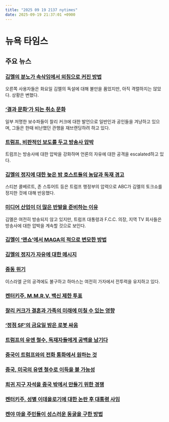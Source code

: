 ```yaml
---
title: "2025 09 19 2137 nytimes"
date: 2025-09-19 21:37:01 +0900
---
```


# 뉴욕 타임스
## 주요 뉴스
### [김멜의 분노가 속삭임에서 외침으로 커진 방법](https://www.nytimes.com/2025/09/19/technology/kimmel-carr-outrage-online.html)
오른쪽 사용자들은 화요일 김멜의 독설에 대해 불만을 품었지만, 아직 격렬하지는 않았다. 상황은 변했다.
### [‘결과 문화’가 되는 취소 문화](https://www.nytimes.com/2025/09/18/style/consequence-culture-kirk-kimmel.html)
일부 저명한 보수파들이 찰리 커크에 대한 발언으로 일반인과 공인들을 겨냥하고 있으며, 그들은 한때 비난했던 관행을 재브랜딩하려 하고 있다.
### [트럼프, 비판적인 보도를 두고 방송사 압박](https://www.nytimes.com/2025/09/18/us/politics/trump-fcc-licenses.html)
트럼프는 방송사에 대한 압박을 강화하며 언론의 자유에 대한 공격을 escalated하고 있다.
### [김멜의 정지에 대한 늦은 밤 호스트들의 농담과 독재 경고](https://www.nytimes.com/2025/09/18/arts/television/jimmy-kimmel-david-letterman-stephen-colbert.html)
스티븐 콜베르트, 존 스튜어트 등은 트럼프 행정부의 압력으로 ABC가 김멜의 토크쇼를 정지한 것에 대해 반응했다.
### [미디어 산업이 더 많은 반발을 준비하는 이유](https://www.nytimes.com/2025/09/19/business/dealbook/jimmy-kimmel-trump-disney-carr.html)
김멜은 여전히 방송되지 않고 있지만, 트럼프 대통령과 F.C.C. 의장, 지역 TV 회사들은 방송사에 대한 압박을 계속할 것으로 보인다.
### [김멜이 ‘맨쇼’에서 MAGA의 적으로 변모한 방법](https://www.nytimes.com/2025/09/18/arts/television/jimmy-kimmel-host-timeline.html)
### [김멜의 정지가 자유에 대한 메시지](https://www.nytimes.com/2025/09/19/us/jimmy-kimmel-free-speech.html)
### [중동 위기](https://www.nytimes.com/2025/09/19/world/middleeast/hamas-remaining-in-gaza.html)
이스라엘 군의 공격에도 불구하고 하마스는 여전히 가자에서 전투력을 유지하고 있다.
### [켄터키주, M.M.R.V. 백신 제한 투표](https://www.nytimes.com/2025/09/18/health/kennedy-cdc-vaccine-meeting-hepatitis-covid.html)
### [찰리 커크가 결혼과 가족의 미래에 미칠 수 있는 영향](https://www.nytimes.com/2025/09/19/us/politics/charlie-kirk-erika-family-marriage-children.html)
### [‘정점 SF’의 금요일 밤은 로봇 싸움](https://www.nytimes.com/2025/09/19/technology/san-francisco-robot-fight.html)
### [트럼프의 유엔 철수, 독재자들에게 공백을 남기다](https://www.nytimes.com/2025/09/19/world/asia/trump-un-china-authoritarian.html)
### [중국이 트럼프와의 전화 통화에서 원하는 것](https://www.nytimes.com/2025/09/19/world/asia/tiktok-xi-trump-china.html)
### [중국, 미국의 유엔 철수로 이득을 볼 가능성](https://www.nytimes.com/2025/09/19/world/asia/china-united-nations-trump.html)
### [희귀 지구 자석을 중국 밖에서 만들기 위한 경쟁](https://www.nytimes.com/2025/09/19/business/china-rare-earths-magnets.html)
### [켄터키주, 성별 이데올로기에 대한 논란 후 대통령 사임](https://www.nytimes.com/2025/09/18/us/texas-am-president-gender-ideology-controversy.html)
### [켄야 마을 주민들이 성스러운 동굴을 구한 방법](https://www.nytimes.com/2025/09/19/world/africa/how-kenyan-villagers-saved-their-sacred-caves-from-a-mining-company.html)